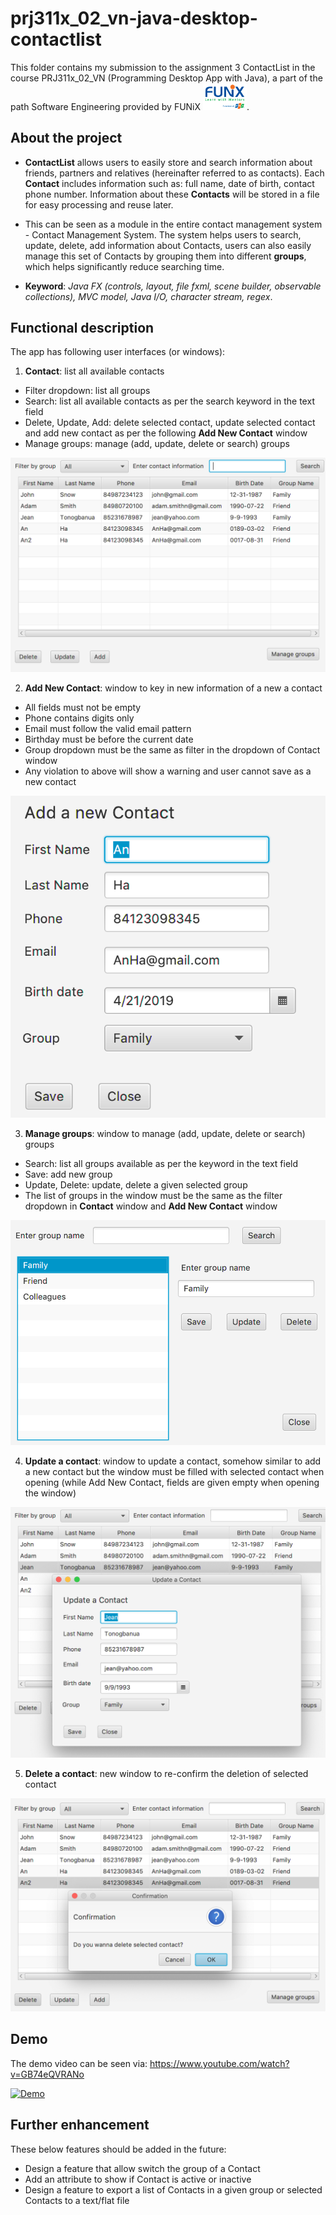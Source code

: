 # prj311x_02_vn-java-desktop-contactlist
 This folder contains my submission to the assignment 3 ContactList in the course PRJ311x_02_VN (Programming Desktop App with Java), a part of the path Software Engineering provided by FUNiX <a href="https://funix.edu.vn/gioi-thieu-funix/"><img src="/res/image/funix.png" width="70"/></a>.

## About the project
- **ContactList** allows users to easily store and search information about friends, partners and relatives (hereinafter referred to as contacts). Each **Contact** includes information such as: full name, date of birth, contact phone number. Information about these **Contacts** will be stored in a file for easy processing and reuse later.

- This can be seen as a module in the entire contact management system - Contact Management System. The system helps users to search, update, delete, add information about Contacts, users can also easily manage this set of Contacts by grouping them into different **groups**, which helps significantly reduce searching time.
- **Keyword**: _Java FX (controls, layout, file fxml, scene builder, observable collections), MVC model, Java I/O, character stream, regex_.

## Functional description
The app has following user interfaces (or windows):
1. **Contact**: list all available contacts
- Filter dropdown: list all groups
- Search: list all available contacts as per the search keyword in the text field
- Delete,  Update, Add: delete selected contact, update selected contact and add new contact as per the following **Add New Contact** window
- Manage groups: manage (add, update, delete or search) groups

![Contact list](/res/image/contact.png)


2. **Add New Contact**: window to key in new information of a new a contact
- All fields must not be empty
- Phone contains digits only
- Email must follow the valid email pattern
- Birthday must be before the current date
- Group dropdown must be the same as filter in the dropdown of Contact window
- Any violation to above will show a warning and user cannot save as a new contact

![Add New Contact](/res/image/addnewcontact.png)

3. **Manage groups**: window to manage (add, update, delete or search) groups
- Search: list all groups available as per the keyword in the text field
- Save: add new group
- Update, Delete: update, delete a given selected group
- The list of groups in the window must be the same as the filter dropdown in **Contact** window and **Add New Contact** window

![Manage groups](/res/image/managegroup.png)

4. **Update a contact**: window to update a contact, somehow similar to add a new contact but the window must be filled with selected contact when opening (while Add New Contact, fields are given empty when opening the window)

![Update a contact](/res/image/updatecontact.png)

5. **Delete a contact**: new window to re-confirm the deletion of selected contact

![Delete a contact](/res/image/delete.png)
## Demo

The demo video can be seen via: https://www.youtube.com/watch?v=GB74eQVRANo

[![Demo](/res/image/contact-demo.gif)](https://www.youtube.com/watch?v=GB74eQVRANo)


## Further enhancement

These below features should be added in the future:
- Design a feature that allow switch the group of a Contact
- Add an attribute to show if Contact is active or inactive
- Design a feature to export a list of Contacts in a given group or selected Contacts to a text/flat file
